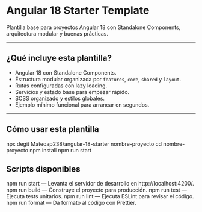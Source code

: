 # Angular 18 Starter Template

Plantilla base para proyectos Angular 18 con Standalone Components, arquitectura modular y buenas prácticas.

---

## ¿Qué incluye esta plantilla?

- Angular 18 con Standalone Components.
- Estructura modular organizada por `features`, `core`, `shared` y `layout`.
- Rutas configuradas con lazy loading.
- Servicios y estado base para empezar rápido.
- SCSS organizado y estilos globales.
- Ejemplo mínimo funcional para arrancar en segundos.

---

## Cómo usar esta plantilla

npx degit Mateoap238/angular-18-starter nombre-proyecto
cd nombre-proyecto
npm install
npm run start


## Scripts disponibles

npm run start — Levanta el servidor de desarrollo en http://localhost:4200/.
npm run build — Construye el proyecto para producción.
npm run test — Ejecuta tests unitarios.
npm run lint — Ejecuta ESLint para revisar el código.
npm run format — Da formato al código con Prettier.

